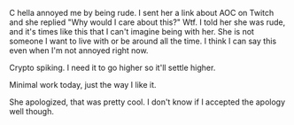 C hella annoyed me by being rude. I sent her a link about AOC on Twitch and she replied "Why would I care about this?" Wtf. I told her she was rude, and it's times like this that I can't imagine being with her. She is not someone I want to live with or be around all the time. I think I can say this even when I'm not annoyed right now.

Crypto spiking. I need it to go higher so it'll settle higher.

Minimal work today, just the way I like it.

She apologized, that was pretty cool. I don't know if I accepted the apology well though.
